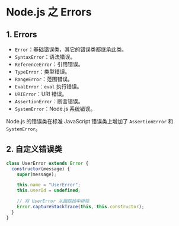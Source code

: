 # Node.js 之 Errors

## 1. Errors

- `Error`：基础错误类，其它的错误类都继承此类。
- `SyntaxError`：语法错误。
- `ReferenceError`：引用错误。
- `TypeError`：类型错误。
- `RangeError`：范围错误。
- `EvalError`：`eval` 执行错误。
- `URIError`：URI 错误。
- `AssertionError`：断言错误。
- `SystemError`：Node.js 系统错误。

Node.js 的错误类在标准 JavaScript 错误类上增加了 `AssertionError` 和 `SystemError`。

## 2. 自定义错误类

```js
class UserError extends Error {
  constructor(message) {
    super(message);

    this.name = "UserError";
    this.userId = undefined;

    // 将 UserError 从跟踪栈中排除
    Error.captureStackTrace(this, this.constructor);
  }
}
```
